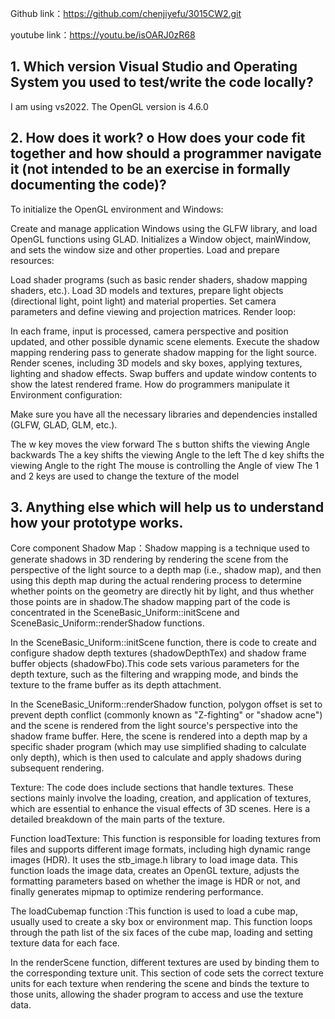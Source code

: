 Github link：https://github.com/chenjiyefu/3015CW2.git

youtube link：https://youtu.be/isOARJ0zR68

## 1. Which version Visual Studio and Operating System you used to test/write the code  locally?

I am using vs2022. The OpenGL version is 4.6.0

## 2. How does it work? o How does your code fit together and how should a programmer  navigate it (not intended to be an exercise in formally documenting the code)? 



To initialize the OpenGL environment and Windows:

Create and manage application Windows using the GLFW library, and load OpenGL functions using GLAD.
Initializes a Window object, mainWindow, and sets the window size and other properties.
Load and prepare resources:

Load shader programs (such as basic render shaders, shadow mapping shaders, etc.).
Load 3D models and textures, prepare light objects (directional light, point light) and material properties.
Set camera parameters and define viewing and projection matrices.
Render loop:

In each frame, input is processed, camera perspective and position updated, and other possible dynamic scene elements.
Execute the shadow mapping rendering pass to generate shadow mapping for the light source.
Render scenes, including 3D models and sky boxes, applying textures, lighting and shadow effects.
Swap buffers and update window contents to show the latest rendered frame.
How do programmers manipulate it
Environment configuration:

Make sure you have all the necessary libraries and dependencies installed (GLFW, GLAD, GLM, etc.).



The w key moves the view forward
The s button shifts the viewing Angle backwards
The a key shifts the viewing Angle to the left
The d key shifts the viewing Angle to the right
The mouse is controlling the Angle of view
The 1 and 2 keys are used to change the texture of the model

## 3. Anything else which will help us to understand how your prototype works. 

Core component
Shadow Map：Shadow mapping is a technique used to generate shadows in 3D rendering by rendering the scene from the perspective of the light source to a depth map (i.e., shadow map), and then using this depth map during the actual rendering process to determine whether points on the geometry are directly hit by light, and thus whether those points are in shadow.The shadow mapping part of the code is concentrated in the SceneBasic_Uniform::initScene and SceneBasic_Uniform::renderShadow functions. 

In the SceneBasic_Uniform::initScene function, there is code to create and configure shadow depth textures (shadowDepthTex) and shadow frame buffer objects (shadowFbo).This code sets various parameters for the depth texture, such as the filtering and wrapping mode, and binds the texture to the frame buffer as its depth attachment.

In the SceneBasic_Uniform::renderShadow function, polygon offset is set to prevent depth conflict (commonly known as "Z-fighting" or "shadow acne") and the scene is rendered from the light source's perspective into the shadow frame buffer. Here, the scene is rendered into a depth map by a specific shader program (which may use simplified shading to calculate only depth), which is then used to calculate and apply shadows during subsequent rendering.

Texture: The code does include sections that handle textures. These sections mainly involve the loading, creation, and application of textures, which are essential to enhance the visual effects of 3D scenes. Here is a detailed breakdown of the main parts of the texture. 

Function loadTexture: This function is responsible for loading textures from files and supports different image formats, including high dynamic range images (HDR). It uses the stb_image.h library to load image data. This function loads the image data, creates an OpenGL texture, adjusts the formatting parameters based on whether the image is HDR or not, and finally generates mipmap to optimize rendering performance.

The loadCubemap function :This function is used to load a cube map, usually used to create a sky box or environment map. This function loops through the path list of the six faces of the cube map, loading and setting texture data for each face.

In the renderScene function, different textures are used by binding them to the corresponding texture unit. This section of code sets the correct texture units for each texture when rendering the scene and binds the texture to those units, allowing the shader program to access and use the texture data.
